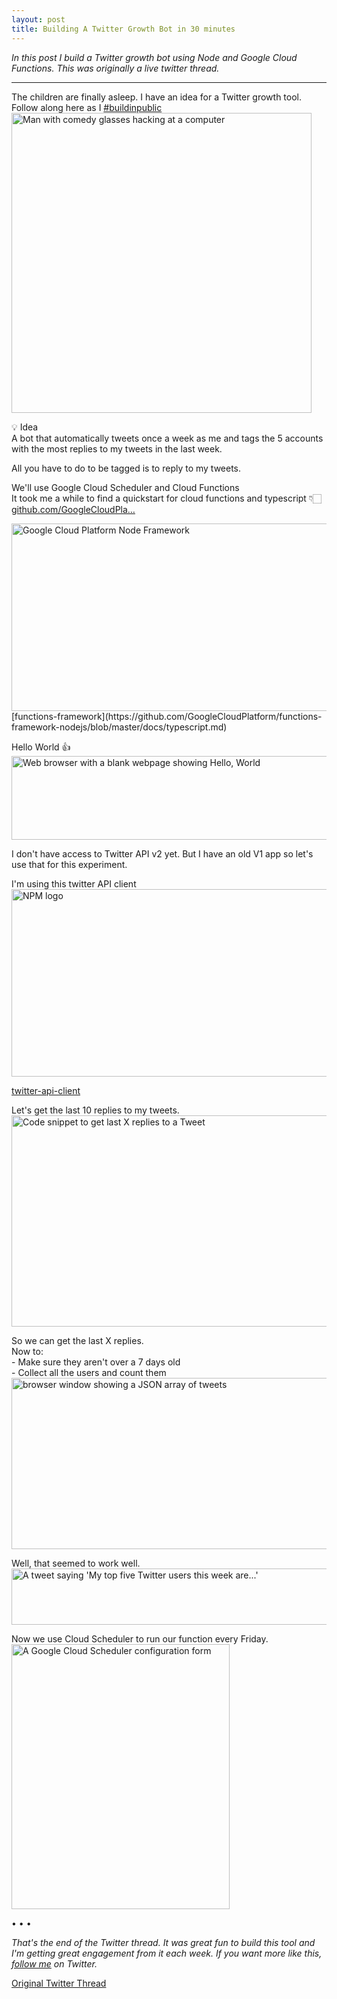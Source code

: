 ```yaml
---
layout: post
title: Building A Twitter Growth Bot in 30 minutes
---
```


*In this post I build a Twitter growth bot using Node and Google Cloud Functions. This was originally a live twitter thread.*

---

The children are finally asleep. I have an idea for a Twitter growth tool. Follow along here as I [#buildinpublic](https://twitter.com/search?q=#buildinpublic) <img src="https://pbs.twimg.com/tweet_video_thumb/FZQjXOmWAAIj1fZ.jpg" alt="Man with comedy glasses hacking at a computer" height="480" width="480">

💡 Idea  
A bot that automatically tweets once a week as me and tags the 5 accounts with the most replies to my tweets in the last week.  
  
All you have to do to be tagged is to reply to my tweets.

We'll use Google Cloud Scheduler and Cloud Functions  
It took me a while to find a quickstart for cloud functions and typescript 👇🏻  
[github.com/GoogleCloudPla…](https://github.com/GoogleCloudPlatform/functions-framework-nodejs/blob/master/docs/typescript.md)

<img src="https://opengraph.githubassets.com/79138b4e733d2860ecdbdcf723ac488aa1bffcc609dd6cf52a640a4ca4ea8ab8/GoogleCloudPlatform/functions-framework-nodejs" alt="Google Cloud Platform Node Framework" height="300" width="600">
[functions-framework](https://github.com/GoogleCloudPlatform/functions-framework-nodejs/blob/master/docs/typescript.md)

Hello World 👍 
<img src="https://pbs.twimg.com/media/FZQk91vX0AE_j_h.jpg" alt="Web browser with a blank webpage showing Hello, World" height="134" width="539">

I don't have access to Twitter API v2 yet. But I have an old V1 app so let's use that for this experiment.  
  
I'm using this twitter API client  
<img src="https://static.npmjs.com/338e4905a2684ca96e08c7780fc68412.png" alt="NPM logo" height="300" width="600">

[twitter-api-client](https://www.npmjs.com/package/twitter-api-client)

Let's get the last 10 replies to my tweets. <img src="https://pbs.twimg.com/media/FZQwqzEX0AEiKpO.jpg" alt="Code snippet to get last X replies to a Tweet" height="338" width="600">

So we can get the last X replies.  
Now to:  
\- Make sure they aren't over a 7 days old  
\- Collect all the users and count them
<img src="https://pbs.twimg.com/media/FZQw5ZbXkAEypvR.jpg" alt="browser window showing a JSON array of tweets" height="274" width="600">

Well, that seemed to work well.  <img src="https://pbs.twimg.com/media/FZQ63tJWIAkflrJ.jpg" alt="A tweet saying 'My top five Twitter users this week are...'" height="90" width="600">

Now we use Cloud Scheduler to run our function every Friday.
<img src="https://pbs.twimg.com/media/FZRDwX7XgAAOO8M.jpg" alt="A Google Cloud Scheduler configuration form " height="424" width="349">

• • •

*That's the end of the Twitter thread. It was great fun to build this tool and I'm getting great engagement from it each week. If you want more like this, [follow me](https://twitter.com/matthew_reid) on Twitter.*

[Original Twitter Thread](https://twitter.com/Matthew_Reid/status/1554906664515649537)